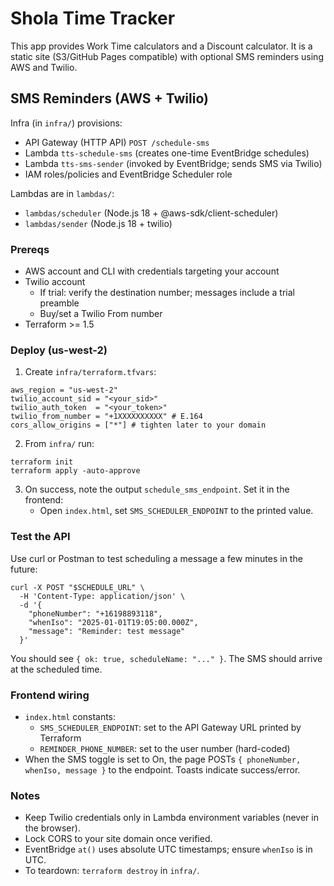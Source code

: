 # Shola Time Tracker

This app provides Work Time calculators and a Discount calculator. It is a static site (S3/GitHub Pages compatible) with optional SMS reminders using AWS and Twilio.

## SMS Reminders (AWS + Twilio)

Infra (in `infra/`) provisions:
- API Gateway (HTTP API) `POST /schedule-sms`
- Lambda `tts-schedule-sms` (creates one-time EventBridge schedules)
- Lambda `tts-sms-sender` (invoked by EventBridge; sends SMS via Twilio)
- IAM roles/policies and EventBridge Scheduler role

Lambdas are in `lambdas/`:
- `lambdas/scheduler` (Node.js 18 + @aws-sdk/client-scheduler)
- `lambdas/sender` (Node.js 18 + twilio)

### Prereqs
- AWS account and CLI with credentials targeting your account
- Twilio account
  - If trial: verify the destination number; messages include a trial preamble
  - Buy/set a Twilio From number
- Terraform >= 1.5

### Deploy (us-west-2)
1. Create `infra/terraform.tfvars`:
```
aws_region = "us-west-2"
twilio_account_sid = "<your_sid>"
twilio_auth_token  = "<your_token>"
twilio_from_number = "+1XXXXXXXXXX" # E.164
cors_allow_origins = ["*"] # tighten later to your domain
```
2. From `infra/` run:
```
terraform init
terraform apply -auto-approve
```
3. On success, note the output `schedule_sms_endpoint`. Set it in the frontend:
   - Open `index.html`, set `SMS_SCHEDULER_ENDPOINT` to the printed value.

### Test the API
Use curl or Postman to test scheduling a message a few minutes in the future:
```
curl -X POST "$SCHEDULE_URL" \
  -H 'Content-Type: application/json' \
  -d '{
    "phoneNumber": "+16198893118",
    "whenIso": "2025-01-01T19:05:00.000Z",
    "message": "Reminder: test message"
  }'
```
You should see `{ ok: true, scheduleName: "..." }`. The SMS should arrive at the scheduled time.

### Frontend wiring
- `index.html` constants:
  - `SMS_SCHEDULER_ENDPOINT`: set to the API Gateway URL printed by Terraform
  - `REMINDER_PHONE_NUMBER`: set to the user number (hard-coded)
- When the SMS toggle is set to On, the page POSTs `{ phoneNumber, whenIso, message }` to the endpoint. Toasts indicate success/error.

### Notes
- Keep Twilio credentials only in Lambda environment variables (never in the browser).
- Lock CORS to your site domain once verified.
- EventBridge `at()` uses absolute UTC timestamps; ensure `whenIso` is in UTC.
- To teardown: `terraform destroy` in `infra/`.